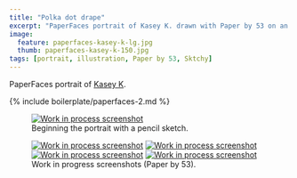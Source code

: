 ```yaml
---
title: "Polka dot drape"
excerpt: "PaperFaces portrait of Kasey K. drawn with Paper by 53 on an iPad."
image: 
  feature: paperfaces-kasey-k-lg.jpg
  thumb: paperfaces-kasey-k-150.jpg
tags: [portrait, illustration, Paper by 53, Sktchy]
---
```


PaperFaces portrait of <a href="http://sktchy.com/mKWI5D">Kasey K</a>.

{% include boilerplate/paperfaces-2.md %}

<figure>
	<a href="{{ site.url }}/assets/images/paperfaces-kasey-k-process-1-lg.jpg"><img src="{{ site.url }}/assets/images/paperfaces-kasey-k-process-1-750.jpg" alt="Work in process screenshot"></a>
	<figcaption>Beginning the portrait with a pencil sketch.</figcaption>
</figure>

<figure class="half">
	<a href="{{ site.url }}/assets/images/paperfaces-kasey-k-process-2-lg.jpg"><img src="{{ site.url }}/assets/images/paperfaces-kasey-k-process-2-600.jpg" alt="Work in process screenshot"></a>
	<a href="{{ site.url }}/assets/images/paperfaces-kasey-k-process-3-lg.jpg"><img src="{{ site.url }}/assets/images/paperfaces-kasey-k-process-3-600.jpg" alt="Work in process screenshot"></a>
	<a href="{{ site.url }}/assets/images/paperfaces-kasey-k-process-4-lg.jpg"><img src="{{ site.url }}/assets/images/paperfaces-kasey-k-process-4-600.jpg" alt="Work in process screenshot"></a>
	<a href="{{ site.url }}/assets/images/paperfaces-kasey-k-process-5-lg.jpg"><img src="{{ site.url }}/assets/images/paperfaces-kasey-k-process-5-600.jpg" alt="Work in process screenshot"></a>
	<figcaption>Work in progress screenshots (Paper by 53).</figcaption>
</figure>
